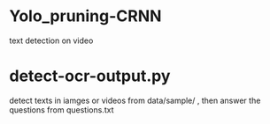 # Yolo_pruning-CRNN
 text detection on video
# detect-ocr-output.py
 detect texts in iamges or videos from data/sample/ , then answer the questions from questions.txt
